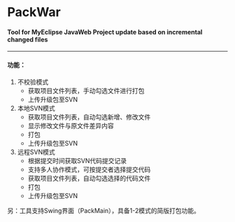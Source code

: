 # PackWar
#### Tool for MyEclipse JavaWeb Project update based on incremental changed files
---
#### 功能：
1. 不校验模式
    + 获取项目文件列表，手动勾选文件进行打包
    + 上传升级包至SVN
2. 本地SVN模式
    + 获取项目文件列表，自动勾选新增、修改文件
    + 显示修改文件与原文件差异内容
    + 打包
    + 上传升级包至SVN
3. 远程SVN模式
    + 根据提交时间获取SVN代码提交记录
    + 支持多人协作模式，可按提交者选择提交代码
    + 获取项目文件列表，自动勾选选择的代码文件
    + 打包
    + 上传升级包至SVN

另：工具支持Swing界面（PackMain），具备1-2模式的简版打包功能。
